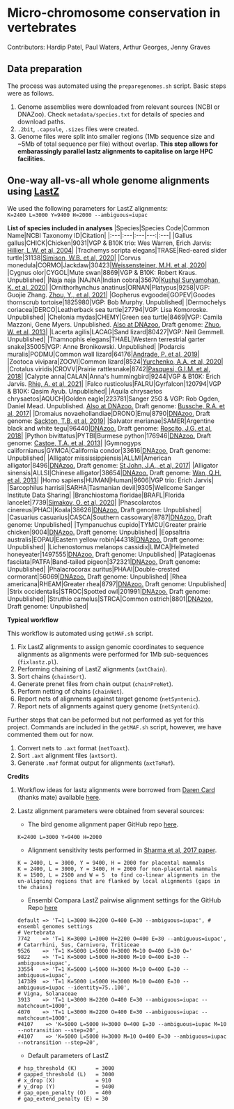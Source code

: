 # Micro-chromosome conservation in vertebrates

Contributors: Hardip Patel, Paul Waters, Arthur Georges, Jenny Graves

## Data preparation

The process was automated using the `preparegenomes.sh` script. Basic steps were as follows.

1. Genome assemblies were downloaded from relevant sources (NCBI or DNAZoo). Check `metadata/species.txt` for details of species and download paths.
2. `.2bit`, `.capsule`, `.sizes` files were created.
3. Genome files were split into smaller regions (1Mb sequence size and ~5Mb of total sequence per file) without overlap. **This step allows for embarassingly parallel lastz alignments to capitalise on large HPC facilities.**

## One-way all-vs-all whole genome alignments using [LastZ](http://www.bx.psu.edu/miller_lab/dist/README.lastz-1.02.00/README.lastz-1.02.00a.html#intro)

We used the following parameters for LastZ alignments:  
```K=2400 L=3000 Y=9400 H=2000 --ambiguous=iupac``` 

**List of species included in analyses**
|Species|Species Code|Common Name|NCBI Taxonomy ID|Citation|
|:---|:---|:---|---:|:---|
|Gallus gallus|CHICK|Chicken|9031|VGP & B10K trio: Wes Warren, Erich Jarvis: [Hillier, L.W. et al, 2004](https://doi.org/10.1038/nature03154)|
|Trachemys scripta elegans|TRASE|Red-eared slider turtle|31138|[Simison, W.B. et al, 2020](https://doi.org/10.1093/gbe/evaa063)|
|Corvus monedula|CORMO|Jackdaw|30423|[Weissensteiner, M.H. et al, 2020](https://doi.org/10.1038/s41467-020-17195-4)|
|Cygnus olor|CYGOL|Mute swan|8869|VGP & B10K: Robert Kraus. Unpublished|
|Naja naja |NAJNA|Indian cobra|35670|[Kushal Suryamohan, K. et al, 2020](https://doi.org/10.1038/s41588-019-0559-8)|
|Ornithorhynchus anatinus|ORNAN|Platypus|9258|VGP: Guojie Zhang. [Zhou, Y., et al, 2021](https://doi.org/10.1038/s41586-020-03039-0)|
|Gopherus evgoodei|GOPEV|Goodes thornscrub tortoise|1825980|VGP: Bob Murphy. Unpublished|
|Dermochelys coriacea|DERCO|Leatherback sea turtle|27794|VGP: Lisa Komoroske. Unpublished|
|Chelonia mydas|CHEMY|Green sea turtle|8469|VGP: Camila Mazzoni, Gene Myers. Unpublished. [Also at DNAzoo.](https://www.dnazoo.org/assemblies/Chelonia_mydas) Draft genome: [Zhuo, W. et al, 2013](https://doi.org/10.1038/ng.2615)|
|Lacerta agilis|LACAG|Sand lizard|80427|VGP: Neil Gemmell. Unpublished|
|Thamnophis elegans|THAEL|Western terrestrial garter snake|35005|VGP: Anne Bronikowski. Unpublished|
|Podarcis muralis|PODMU|Common wall lizard|64176|[Andrade, P. et al, 2019](https://doi.org/10.1073/pnas.1820320116)|
|Zootoca vivipara|ZOOVI|Common lizard|8524|[Yurchenko, A.A. et al, 2020](https://doi.org/10.1093/gbe/evaa161)|
|Crotalus viridis|CROVV|Prairie rattlesnake|8742|[Pasquesi, G.I.M. et al, 2018](https://doi.org/10.1038/s41467-018-05279-1)|
|Calypte anna|CALAN|Anna's hummingbird|9244|VGP & B10K: Erich Jarvis. [Rhie, A. et al, 2021](https://doi.org/10.1101/2020.05.22.110833)|
|Falco rusticolus|FALRU|Gyrfalcon|120794|VGP & B10K: Qasim Ayub. Unpublished|
|Aquila chrysaetos chrysaetos|AQUCH|Golden eagle|223781|Sanger 25G & VGP: Rob Ogden, Daniel Mead. Unpublished. [Also at DNAzoo.](https://www.dnazoo.org/assemblies/Aquila_chrysaetos) Draft genome: [Bussche, R.A. et al, 2017](https://doi.org/10.3356/JRR-16-47.1)|
|Dromaius novaehollandiae|DRONO|Emu|8790|[DNAzoo.](https://www.dnazoo.org/assemblies/Dromaius_novaehollandiae) Draft genome: [Sackton, T.B. et al, 2019](https://doi.org/10.1126/science.aat7244)|
|Salvator merianae|SAMER|Argentine black and white tegu|96440|[DNAzoo.](https://www.dnazoo.org/assemblies/Salvator_merianae) Draft genome: [Roscito, J.G. et al, 2018](https://doi.org/10.1093/gigascience/giy141)|
|Python bivittatus|PYTBI|Burmese python|176946|[DNAzoo.](https://www.dnazoo.org/assemblies/Python_bivittatus) Draft genome: [Castoe, T.A. et al, 2013](https://doi.org/10.1073/pnas.1314475110)|
|Gymnogyps californianus|GYMCA|California condor|33616|[DNAzoo.](https://www.dnazoo.org/assemblies/Gymnogyps_californianus) Draft genome: Unpublished|
|Alligator mississippiensis|ALLMI|American alligator|8496|[DNAzoo.](https://www.dnazoo.org/assemblies/Alligator_mississippiensis) Draft genome: [St John, J.A., et al, 2017](https://doi.org/10.1101/gr.213595.116)|
|Alligator sinensis|ALLSI|Chinese alligator|38654|[DNAzoo.](https://www.dnazoo.org/assemblies/Alligator_sinensis) Draft genome: [Wan, Q.H. et al, 2013](https://doi.org/10.1038/cr.2013.104)|
|Homo sapiens|HUMAN|Human|9606|VGP trio: Erich Jarvis|
|Sarcophilus harrisii|SARHA|Tasmanian devil|9305|Wellcome Sanger Institute Data Sharing|
|Branchiostoma floridae|BRAFL|Florida lancelet|7739|[Simakov, O. et al, 2020](https://doi.org/10.1038/s41559-020-1156-z)|
|Phascolarctos cinereus|PHACI|Koala|38626|[DNAzoo.](https://www.dnazoo.org/assemblies/Phascolarctos_cinereus) Draft genome: Unpublished|
|Casuarius casuarius|CASCA|Southern cassowary|8787|[DNAzoo.](https://www.dnazoo.org/assemblies/Casuarius_casuarius) Draft genome: Unpublished|
|Tympanuchus cupido|TYMCU|Greater prairie chicken|9004|[DNAzoo.](https://www.dnazoo.org/assemblies/Tympanuchus_cupido) Draft genome: Unpublished|
|Eopsaltria australis|EOPAU|Eastern yellow robin|44318|[DNAzoo.](https://www.dnazoo.org/assemblies/Eopsaltria_australis) Draft genome: Unpublished|
|Lichenostomus melanops cassidix|LIMCA|Helmeted honeyeater|1497555|[DNAzoo.](https://www.dnazoo.org/assemblies/Lichenostomus_melanops_cassidix) Draft genome: Unpublished|
|Patagioenas fasciata|PATFA|Band-tailed pigeon|372321|[DNAzoo.](https://www.dnazoo.org/assemblies/Patagioenas_fasciata) Draft genome: Unpublished|
|Phalacrocorax auritus|PHAAI|Double-crested cormorant|56069|[DNAzoo.](https://www.dnazoo.org/assemblies/Phalacrocorax_auritus) Draft genome: Unpublished|
|Rhea americana|RHEAM|Greater rhea|8797|[DNAzoo.](https://www.dnazoo.org/assemblies/Rhea_americana) Draft genome: Unpublished|
|Strix occidentalis|STROC|Spotted owl|201991|[DNAzoo.](https://www.dnazoo.org/assemblies/Strix_occidentalis) Draft genome: Unpublished|
|Struthio camelus|STRCA|Common ostrich|8801|[DNAzoo.](https://www.dnazoo.org/assemblies/Struthio_camelus) Draft genome: Unpublished|

**Typical workflow**

This workflow is automated using `getMAF.sh` script.

1. Fix LastZ alignments to assign genomic coordinates to sequence alignments as alignments were performed for 1Mb sub-sequences (`fixlastz.pl`).
2. Performing chaining of LastZ alignments (`axtChain`).
3. Sort chains (`chainSort`).
4. Generate prenet files from chain output (`chainPreNet`).
5. Perform netting of chains (`chainNet`).
6. Report nets of alignments against target genome (`netSyntenic`).
7. Report nets of alignments against query genome (`netSyntenic`).

Further steps that can be peformed but not performed as yet for this project. Commands are included in the `getMAF.sh` script, however, we have commented them out for now.

1. Convert nets to `.axt` format (`netToaxt`).
2. Sort `.axt` alignment files (`axtSort`).
3. Generate `.maf` format output for alignments (`axtToMaf`).


**Credits**

1. Workflow ideas for lastz alignments were borrowed from [Daren Card](https://github.com/darencard) (thanks mate) available [here](https://darencard.net/blog/2019-11-01-whole-genome-alignment-tutorial/).
2. Lastz alignment parameters were obtained from several sources:  
    * The bird genome alignment paper GitHub repo [here](https://github.com/gigascience/paper-zhang2014/blob/master/Whole_genome_alignment/pairwise/bin/lastz_CNM.pl).

    ``` 
    K=2400 L=3000 Y=9400 H=2000
    ```
    * Alignment sensitivity tests performed in [Sharma et al, 2017 paper](https://doi.org/10.1093/nar/gkx554).

    ```
    K = 2400, L = 3000, Y = 9400, H = 2000 for placental mammals
    K = 2400, L = 3000, Y = 3400, H = 2000 for non-placental mammals
    K = 1500, L = 2500 and W = 5  to find co-linear alignments in the un-aligning regions that are flanked by local alignments (gaps in the chains)
    ```
    * Ensembl Compara LastZ pairwise alignment settings for the GitHub Repo [here](https://github.com/Ensembl/ensembl-compara/blob/23bcb7ecaed4b6ea3251b22b1405d9d9e0d817bc/modules/Bio/EnsEMBL/Compara/PipeConfig/Lastz_conf.pm)

    ```
    default => 'T=1 L=3000 H=2200 O=400 E=30 --ambiguous=iupac', # ensembl genomes settings
    # Vertebrata
    7742    => 'T=1 K=3000 L=3000 H=2200 O=400 E=30 --ambiguous=iupac',
    # Catarrhini, Sus, Carnivora, Triticeae
    9526    => 'T=1 K=5000 L=5000 H=3000 M=10 O=400 E=30 Q='
    9822    => 'T=1 K=5000 L=5000 H=3000 M=10 O=400 E=30 --ambiguous=iupac',
    33554   => 'T=1 K=5000 L=5000 H=3000 M=10 O=400 E=30 --ambiguous=iupac',
    147389  => 'T=1 K=5000 L=5000 H=3000 M=10 O=400 E=30 --ambiguous=iupac --identity=75..100',
    # Vigna, Solanaceae
    3913    => 'T=1 L=3000 H=2200 O=400 E=30 --ambiguous=iupac --matchcount=1000',
    4070    => 'T=1 L=3000 H=2200 O=400 E=30 --ambiguous=iupac --matchcount=1000',
    #4107    => 'K=5000 L=5000 H=3000 O=400 E=30 --ambiguous=iupac M=10 --notransition --step=20',
    #4107    => 'K=5000 L=5000 H=3000 M=10 O=400 E=30 --ambiguous=iupac --notransition --step=20',
    ```
    * Default parameters of LastZ
    ```
    # hsp_threshold (K)      = 3000
    # gapped_threshold (L)   = 3000
    # x_drop (X)             = 910
    # y_drop (Y)             = 9400
    # gap_open_penalty (O)   = 400
    # gap_extend_penalty (E) = 30
    ```
